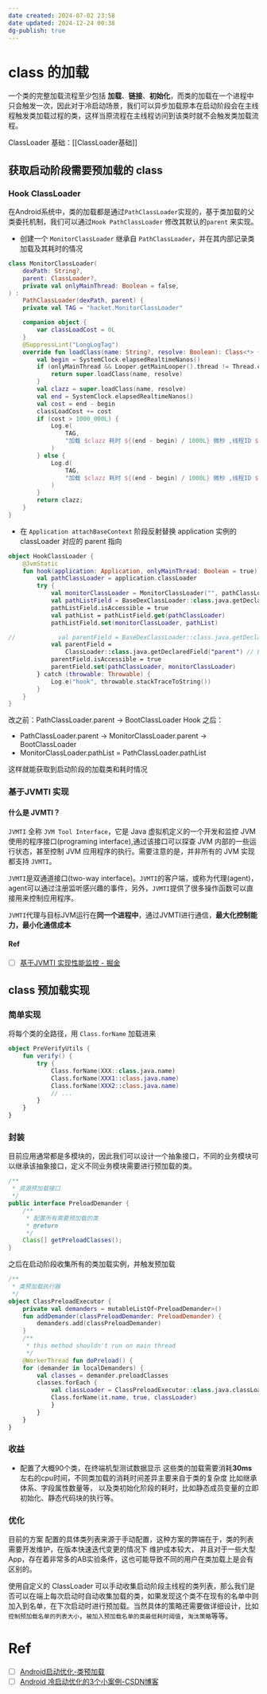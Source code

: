 ```yaml
---
date created: 2024-07-02 23:58
date updated: 2024-12-24 00:38
dg-publish: true
---
```


# class 的加载

一个类的完整加载流程至少包括 **加载**、**链接**、**初始化**，而类的加载在一个进程中只会触发一次，因此对于冷启动场景，我们可以异步加载原本在启动阶段会在主线程触发类加载过程的类，这样当原流程在主线程访问到该类时就不会触发类加载流程。

ClassLoader 基础：[[ClassLoader基础]]

## 获取启动阶段需要预加载的 class

### Hook ClassLoader

在Android系统中，类的加载都是通过`PathClassLoader`实现的，基于类加载的父类委托机制，我们可以通过`Hook PathClassLoader` 修改其默认的`parent` 来实现。

- 创建一个 `MonitorClassLoader` 继承自 `PathClassLoader`，并在其内部记录类加载及其耗时的情况

```kotlin
class MonitorClassLoader(
    dexPath: String?,
    parent: ClassLoader?,
    private val onlyMainThread: Boolean = false,
) :
    PathClassLoader(dexPath, parent) {
    private val TAG = "hacket.MonitorClassLoader"

    companion object {
        var classLoadCost = 0L
    }
    @SuppressLint("LongLogTag")
    override fun loadClass(name: String?, resolve: Boolean): Class<*> {
        val begin = SystemClock.elapsedRealtimeNanos()
        if (onlyMainThread && Looper.getMainLooper().thread != Thread.currentThread()) {
            return super.loadClass(name, resolve)
        }
        val clazz = super.loadClass(name, resolve)
        val end = SystemClock.elapsedRealtimeNanos()
        val cost = end - begin
        classLoadCost += cost
        if (cost > 1000_000L) {
            Log.e(
                TAG,
                "加载 $clazz 耗时 ${(end - begin) / 1000L} 微秒 ,线程ID ${Thread.currentThread().id}(${Thread.currentThread().name})，总耗时=${classLoadCost / 1000L} 微秒"
            )
        } else {
            Log.d(
                TAG,
                "加载 $clazz 耗时 ${(end - begin) / 1000L} 微秒 ,线程ID ${Thread.currentThread().id}(${Thread.currentThread().name})，总耗时=${classLoadCost / 1000L} 微秒(${classLoadCost / 1000L/1000F} 豪秒)"
            )
        }
        return clazz;
    }
}
```

- 在 `Application attachBaseContext` 阶段反射替换 application 实例的 classLoader 对应的 parent 指向

```kotlin
object HookClassLoader {
    @JvmStatic
    fun hook(application: Application, onlyMainThread: Boolean = true) {
        val pathClassLoader = application.classLoader
        try {
            val monitorClassLoader = MonitorClassLoader("", pathClassLoader.parent, onlyMainThread)
            val pathListField = BaseDexClassLoader::class.java.getDeclaredField("pathList")
            pathListField.isAccessible = true
            val pathList = pathListField.get(pathClassLoader)
            pathListField.set(monitorClassLoader, pathList)

//            val parentField = BaseDexClassLoader::class.java.getDeclaredField("parent")
            val parentField =
                ClassLoader::class.java.getDeclaredField("parent") // BaseDexClassLoader的父类是ClassLoader
            parentField.isAccessible = true
            parentField.set(pathClassLoader, monitorClassLoader)
        } catch (throwable: Throwable) {
            Log.e("hook", throwable.stackTraceToString())
        }
    }
}
```

改之前：PathClassLoader.parent → BootClassLoader
Hook 之后：

- PathClassLoader.parent → MonitorClassLoader.parent → BootClassLoader
- MonitorClassLoader.pathList = PathClassLoader.pathList

这样就能获取到启动阶段的加载类和耗时情况

### 基于JVMTI 实现

#### 什么是 JVMTI？

`JVMTI` 全称 `JVM Tool Interface`，它是 Java 虚拟机定义的一个开发和监控 JVM 使用的程序接口(programing interface),通过该接口可以探查 JVM 内部的一些运行状态，甚至控制 JVM 应用程序的执行。需要注意的是，并非所有的 JVM 实现都支持 `JVMTI`。

`JVMTI`是双通道接口(two-way interface)。`JVMTI`的客户端，或称为代理(agent)，agent可以通过注册监听感兴趣的事件，另外，`JVMTI`提供了很多操作函数可以直接用来控制应用程序。

`JVMTI`代理与目标JVM运行在**同一个进程中**，通过JVMTI进行通信，**最大化控制能力，最小化通信成本**

#### Ref

- [ ] [基于JVMTI 实现性能监控 - 掘金](https://juejin.cn/post/6942782366993612813)

## class 预加载实现

### 简单实现

将每个类的全路径，用 `Class.forName` 加载进来

```kotlin
object PreVerifyUtils {
    fun verify() {
        try {
            Class.forName(XXX::class.java.name)
            Class.forName(XXX1::class.java.name)
            Class.forName(XXX2::class.java.name)
            // ...
        }
    }
}
```

### 封装

目前应用通常都是多模块的，因此我们可以设计一个抽象接口，不同的业务模块可以继承该抽象接口，定义不同业务模块需要进行预加载的类。

```java
/**
 * 资源预加载接口
 */
public interface PreloadDemander {
    /**
     * 配置所有需要预加载的类
     * @return
     */
    Class[] getPreloadClasses();
}
```

之后在启动阶段收集所有的类加载实例，并触发预加载

```kotlin
/**
 * 类预加载执行器
 */
object ClassPreloadExecutor {
    private val demanders = mutableListOf<PreloadDemander>()
    fun addDemander(classPreloadDemander: PreloadDemander) {
        demanders.add(classPreloadDemander)
    }
    /**
     * this method shouldn't run on main thread
     */
    @WorkerThread fun doPreload() {
	for (demander in localDemanders) {
		val classes = demander.preloadClasses
		classes.forEach {
			val classLoader = ClassPreloadExecutor::class.java.classLoader
			Class.forName(it.name, true, classLoader)
			}
		}
    }
}
```

### 收益

- 配置了大概90个类，在终端机型测试数据显示 这些类的加载需要消耗**30ms**左右的cpu时间，不同类加载的消耗时间差异主要来自于类的复杂度 比如继承体系、字段属性数量等， 以及类初始化阶段的耗时，比如静态成员变量的立即初始化、静态代码块的执行等。

### 优化

目前的方案 配置的具体类列表来源于手动配置，这种方案的弊端在于，类的列表需要开发维护，在版本快速迭代变更的情况下 维护成本较大， 并且对于一些大型App，存在着非常多的AB实验条件，这也可能导致不同的用户在类加载上是会有区别的。

使用自定义的 ClassLoader 可以手动收集启动阶段主线程的类列表，那么我们是否可以在端上每次启动时自动收集加载的类，如果发现这个类不在现有的名单中则加入到名单，在下次启动时进行预加载。当然具体的策略还需要做详细设计，比如`控制预加载名单的列表大小`，`被加入预加载名单的类最低耗时阈值`，`淘汰策略`等等。

# Ref

- [ ] [Android启动优化-类预加载](https://juejin.cn/post/7071120586965008398)
- [ ] [Android 冷启动优化的3个小案例-CSDN博客](https://blog.csdn.net/zhuoxiuwu/article/details/131431605)
